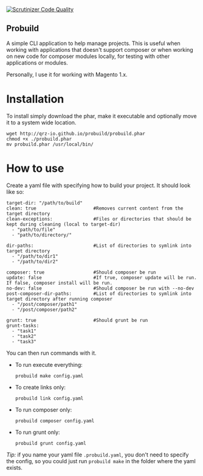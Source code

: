[![Scrutinizer Code Quality](https://scrutinizer-ci.com/g/qrz-io/probuild/badges/quality-score.png?b=master)](https://scrutinizer-ci.com/g/qrz-io/probuild/?branch=master)

## Probuild

A simple CLI application to help manage projects. This is useful when working with applications that doesn't support composer or when working on new code for composer modules locally, for testing with other applications or modules.

Personally, I use it for working with Magento 1.x.

# Installation
To install simply download the phar, make it executable and optionally move it to a system wide location.
```
wget http://qrz-io.github.io/probuild/probuild.phar
chmod +x ./probuild.phar
mv probuild.phar /usr/local/bin/
```

# How to use
Create a yaml file with specifying how to build your project. It should look like so:

```
target-dir: "/path/to/build"
clean: true                     #Removes current content from the target directory
clean-exceptions:               #Files or directories that should be kept during cleaning (local to target-dir)
  - "path/to/file"
  - "path/to/directory/"

dir-paths:                      #List of directories to symlink into target directory
  - "/path/to/dir1"
  - "/path/to/dir2"

composer: true                  #Should composer be run
update: false                   #If true, composer update will be run. If false, composer install will be run.
no-dev: false                   #Should composer be run with --no-dev
post-composer-dir-paths:        #List of directories to symlink into target directory after running composer
  - "/post/composer/path1"
  - "/post/composer/path2"

grunt: true                     #Should grunt be run
grunt-tasks:
  - "task1"
  - "task2"
  - "task3"
```

You can then run commands with it.

- To run execute everything:

    ```probuild make config.yaml```

- To create links only:

    ```probuild link config.yaml```

- To run composer only:

    ```probuild composer config.yaml```

- To run grunt only:

    ```probuild grunt config.yaml```

*Tip:* if you name your yaml file `.probuild.yaml`, you don't need to specify the config, so you could just run `probuild make` in the folder where the yaml exists.
